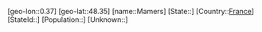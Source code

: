 ﻿---
location: [48.35,0.37]
type: City
tags:
- geo/City


SpocWebEntityId: 32245
isDeleted: false
confidential: public

---
[geo-lon::0.37]
[geo-lat::48.35]
[name::Mamers]
[State::]
[Country::[France](geo/Continent/Europe/France.md)]
[StateId::]
[Population::]
[Unknown::]

